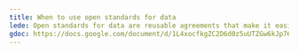 ```yaml
---
title: When to use open standards for data
lede: Open standards for data are reusable agreements that make it easier for people and organisations to publish, access, share and use better quality data. Where possible, consider using an existing open standard rather than developing a new one.
gdoc: https://docs.google.com/document/d/1L4xocfkgZC2D6d0z5uUTZGw6kJp76WpKdBwnzb11z1c/edit#
---
```

